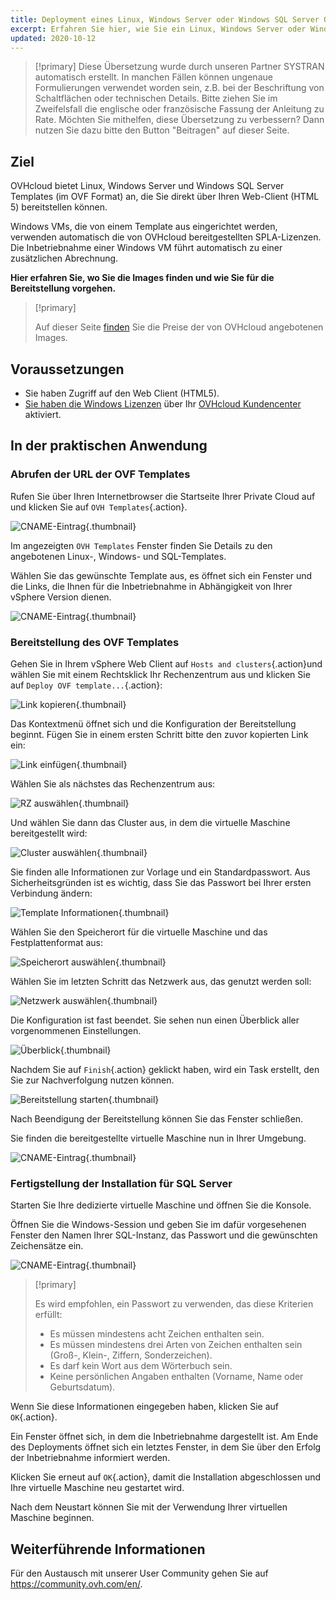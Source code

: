 ```yaml
---
title: Deployment eines Linux, Windows Server oder Windows SQL Server OVF Template
excerpt: Erfahren Sie hier, wie Sie ein Linux, Windows Server oder Windows SQL Server Template deployen
updated: 2020-10-12
---
```


> [!primary]
> Diese Übersetzung wurde durch unseren Partner SYSTRAN automatisch erstellt. In manchen Fällen können ungenaue Formulierungen verwendet worden sein, z.B. bei der Beschriftung von Schaltflächen oder technischen Details. Bitte ziehen Sie im Zweifelsfall die englische oder französische Fassung der Anleitung zu Rate. Möchten Sie mithelfen, diese Übersetzung zu verbessern? Dann nutzen Sie dazu bitte den Button "Beitragen" auf dieser Seite.
>

## Ziel

OVHcloud bietet Linux, Windows Server und Windows SQL Server Templates (im OVF Format) an, die Sie direkt über Ihren Web-Client (HTML 5) bereitstellen können.

Windows VMs, die von einem Template aus eingerichtet werden, verwenden automatisch die von OVHcloud bereitgestellten SPLA-Lizenzen. Die Inbetriebnahme einer Windows VM führt automatisch zu einer zusätzlichen Abrechnung.

**Hier erfahren Sie, wo Sie die Images finden und wie Sie für die Bereitstellung vorgehen.**

> [!primary]
> 
> Auf dieser Seite [finden](https://www.ovhcloud.com/de/enterprise/products/hosted-private-cloud/images-licenses/) Sie die Preise der von OVHcloud angebotenen Images.
>

## Voraussetzungen

- Sie haben Zugriff auf den Web Client (HTML5).
- [Sie haben die Windows Lizenzen](manager_ovh_private_cloud#windows-lizenz.) über Ihr [OVHcloud Kundencenter](https://www.ovh.com/auth/?action=gotomanager&from=https://www.ovh.de/&ovhSubsidiary=de)  aktiviert.

## In der praktischen Anwendung

### Abrufen der URL der OVF Templates

Rufen Sie über Ihren Internetbrowser die Startseite Ihrer Private Cloud auf und klicken Sie auf `OVH Templates`{.action}.

![CNAME-Eintrag](images_gatewayssl.png){.thumbnail}

Im angezeigten `OVH Templates` Fenster finden Sie Details zu den angebotenen Linux-, Windows- und SQL-Templates. 

Wählen Sie das gewünschte Template aus, es öffnet sich ein Fenster und die Links, die Ihnen für die Inbetriebnahme in Abhängigkeit von Ihrer vSphere Version dienen.

![CNAME-Eintrag](images_copylink.png){.thumbnail}

### Bereitstellung des OVF Templates

Gehen Sie in Ihrem vSphere Web Client auf `Hosts and clusters`{.action}und wählen Sie mit einem Rechtsklick Ihr Rechenzentrum aus und klicken Sie auf `Deploy OVF template...`{.action}:

![Link kopieren](images_01selectdeploy.png){.thumbnail}

Das Kontextmenü öffnet sich und die Konfiguration der Bereitstellung beginnt. Fügen Sie in einem ersten Schritt bitte den zuvor kopierten Link ein:

![Link einfügen](images_02puturl.png){.thumbnail}

Wählen Sie als nächstes das Rechenzentrum aus:

![RZ auswählen](images_03selectdatacenter.png){.thumbnail}

Und wählen Sie dann das Cluster aus, in dem die virtuelle Maschine bereitgestellt wird:

![Cluster auswählen](images_04selectcluster.png){.thumbnail}

Sie finden alle Informationen zur Vorlage und ein Standardpasswort. Aus Sicherheitsgründen ist es wichtig, dass Sie das Passwort bei Ihrer ersten Verbindung ändern:

![Template Informationen](images_05detailstemplate.png){.thumbnail}

Wählen Sie den Speicherort für die virtuelle Maschine und das Festplattenformat aus:

![Speicherort auswählen](images_06selectdatastore.png){.thumbnail}

Wählen Sie im letzten Schritt das Netzwerk aus, das genutzt werden soll:

![Netzwerk auswählen](images_07selectnetwork.png){.thumbnail}

Die Konfiguration ist fast beendet. Sie sehen nun einen Überblick aller vorgenommenen Einstellungen.

![Überblick](images_08resume.png){.thumbnail}

Nachdem Sie auf `Finish`{.action} geklickt haben, wird ein Task erstellt, den Sie zur Nachverfolgung nutzen können.

![Bereitstellung starten](images_09startdeploy.png){.thumbnail}

Nach Beendigung der Bereitstellung können Sie das Fenster schließen.

Sie finden die bereitgestellte virtuelle Maschine nun in Ihrer Umgebung.

![CNAME-Eintrag](images_10inventory.png){.thumbnail}

### Fertigstellung der Installation für SQL Server

Starten Sie Ihre dedizierte virtuelle Maschine und öffnen Sie die Konsole.

Öffnen Sie die Windows-Session und geben Sie im dafür vorgesehenen Fenster den Namen Ihrer SQL-Instanz, das Passwort und die gewünschten Zeichensätze ein.

![CNAME-Eintrag](images_sqlinformations.png){.thumbnail}

> [!primary]
> 
> Es wird empfohlen, ein Passwort zu verwenden, das diese Kriterien erfüllt:
> 
> - Es müssen mindestens acht Zeichen enthalten sein.
> - Es müssen mindestens drei Arten von Zeichen enthalten sein (Groß-, Klein-, Ziffern, Sonderzeichen).
> - Es darf kein Wort aus dem Wörterbuch sein.
> - Keine persönlichen Angaben enthalten (Vorname, Name oder Geburtsdatum).
>

Wenn Sie diese Informationen eingegeben haben, klicken Sie auf `OK`{.action}.

Ein Fenster öffnet sich, in dem die Inbetriebnahme dargestellt ist. Am Ende des Deployments öffnet sich ein letztes Fenster, in dem Sie über den Erfolg der Inbetriebnahme informiert werden.

Klicken Sie erneut auf `OK`{.action}, damit die Installation abgeschlossen und Ihre virtuelle Maschine neu gestartet wird.

Nach dem Neustart können Sie mit der Verwendung Ihrer virtuellen Maschine beginnen.

## Weiterführende Informationen

Für den Austausch mit unserer User Community gehen Sie auf <https://community.ovh.com/en/>.
